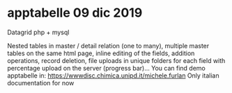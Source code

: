 # apptabelle   09 dic 2019
Datagrid php + mysql

Nested tables in master / detail relation (one to many), multiple master tables on the same html page, inline editing of the fields, addition operations, record deletion, file uploads in unique folders for each field with percentage upload on the server (progress bar)...
You can find demo apptabelle in: https://wwwdisc.chimica.unipd.it/michele.furlan 
Only italian documentation for now
